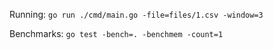 Running:
`go run ./cmd/main.go -file=files/1.csv -window=3`

Benchmarks:
`go test -bench=. -benchmem -count=1`
